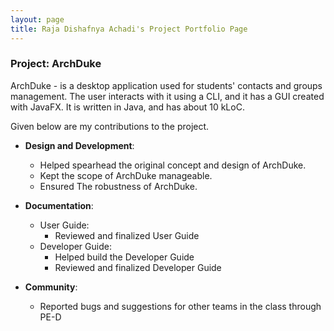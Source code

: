 ```yaml
---
layout: page
title: Raja Dishafnya Achadi's Project Portfolio Page
---
```


### Project: ArchDuke

ArchDuke - is a desktop application used for students' contacts and groups management. The user interacts with it using a CLI, and it has a GUI created with JavaFX. It is written in Java, and has about 10 kLoC.

Given below are my contributions to the project.

* **Design and Development**:
  * Helped spearhead the original concept and design of ArchDuke.
  * Kept the scope of ArchDuke manageable.
  * Ensured The robustness of ArchDuke.

* **Documentation**:
  * User Guide:
    * Reviewed and finalized User Guide
  * Developer Guide:
    * Helped build the Developer Guide
    * Reviewed and finalized Developer Guide

* **Community**:
  * Reported bugs and suggestions for other teams in the class through PE-D
